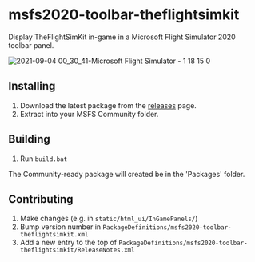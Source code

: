 # msfs2020-toolbar-theflightsimkit

Display TheFlightSimKit in-game in a Microsoft Flight Simulator 2020 toolbar panel.

![2021-09-04 00_30_41-Microsoft Flight Simulator - 1 18 15 0](https://user-images.githubusercontent.com/1525809/132074448-35934865-ea00-4119-bb92-c9e54a37ddcd.jpg)

## Installing

1. Download the latest package from the [releases](https://github.com/bbrks/msfs2020-toolbar-theflightsimkit/releases) page.
2. Extract into your MSFS Community folder.

## Building

1. Run `build.bat`

The Community-ready package will created be in the 'Packages' folder.

## Contributing

1. Make changes (e.g. in `static/html_ui/InGamePanels/`)
2. Bump version number in `PackageDefinitions/msfs2020-toolbar-theflightsimkit.xml`
3. Add a new entry to the top of `PackageDefinitions/msfs2020-toolbar-theflightsimkit/ReleaseNotes.xml`
